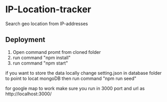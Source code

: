 # IP-Location-tracker 

Search geo location from IP-addresses


## Deployment

1. Open command promt from cloned folder
2. run command "npm install"
3. run command "npm start"

if you want to store the data locally change setting.json in database folder to point to locat mongoDB
then run command "npm run seed"

for google map to work make sure you run in 3000 port and url as http://localhost:3000/
